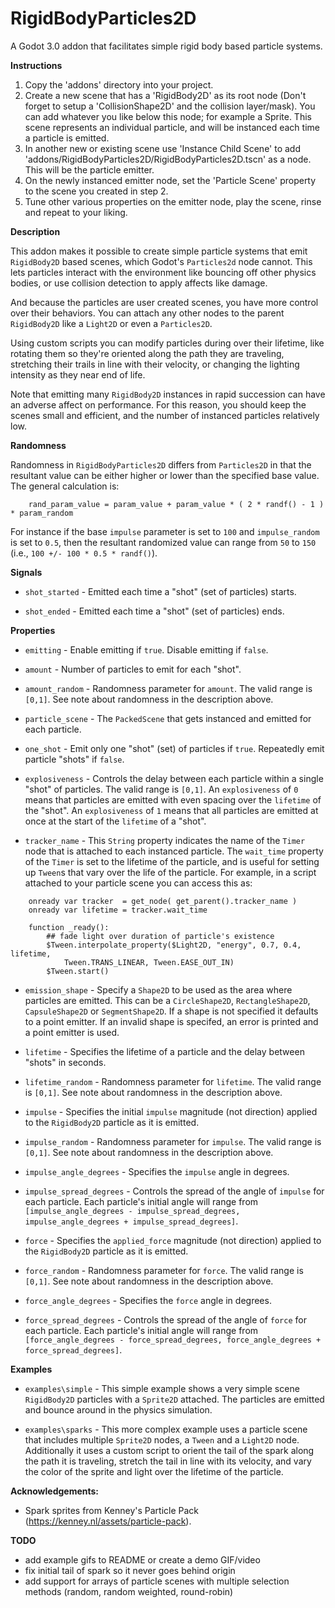 # RigidBodyParticles2D

A Godot 3.0 addon that facilitates simple rigid body based particle systems.

**Instructions**

1. Copy the 'addons' directory into your project.
2. Create a new scene that has a 'RigidBody2D' as its root node (Don't forget to setup a 'CollisionShape2D' and the collision layer/mask). You can add whatever you like below this node; for example a Sprite. This scene represents an individual particle, and will be instanced each time a particle is emitted.
3. In another new or existing scene use 'Instance Child Scene' to add 'addons/RigidBodyParticles2D/RigidBodyParticles2D.tscn' as a node. This will be the particle emitter.
4. On the newly instanced emitter node, set the 'Particle Scene' property to the scene you created in step 2.
5. Tune other various properties on the emitter node, play the scene, rinse and repeat to your liking.

**Description**

This addon makes it possible to create simple particle systems that emit `RigidBody2D` based scenes, which Godot's `Particles2d` node cannot. This lets particles interact with the environment like bouncing off other physics bodies, or use collision detection to apply affects like damage.

And because the particles are user created scenes, you have more control over their behaviors. You can attach any other nodes to the parent `RigidBody2D` like a `Light2D` or even a `Particles2D`.

Using custom scripts you can modify particles during over their lifetime, like rotating them so they're oriented along the path they are traveling, stretching their trails in line with their velocity, or changing the lighting intensity as they near end of life.

Note that emitting many `RigidBody2D` instances in rapid succession can have an adverse affect on performance. For this reason, you should keep the scenes small and efficient, and the number of instanced particles relatively low.

**Randomness**

Randomness in `RigidBodyParticles2D` differs from `Particles2D` in that the resultant value can be either higher or lower than the specified base value. The general calculation is:

````
    rand_param_value = param_value + param_value * ( 2 * randf() - 1 ) * param_random
````

For instance if the base `impulse` parameter is set to `100` and `impulse_random` is set to `0.5`, then the resultant randomized value can range from `50` to `150` (i.e., `100 +/- 100 * 0.5 * randf()`).

**Signals**

 * `shot_started` - Emitted each time a "shot" (set of particles) starts.

 * `shot_ended` - Emitted each time a "shot" (set of particles) ends.

**Properties**

 * `emitting` - Enable emitting if `true`. Disable emitting if `false`.

 * `amount` - Number of particles to emit for each "shot".

 * `amount_random` - Randomness parameter for `amount`. The valid range is `[0,1]`. See note about randomness in the description above.

 * `particle_scene` - The `PackedScene` that gets instanced and emitted for each particle.

 * `one_shot` - Emit only one "shot" (set) of particles if `true`. Repeatedly emit particle "shots" if `false`.

 * `explosiveness` - Controls the delay between each particle within a single "shot" of particles.  The valid range is `[0,1]`. An `explosiveness` of `0` means that particles are emitted with even spacing over the `lifetime` of the "shot". An `explosiveness` of `1` means that all particles are emitted at once at the start of the `lifetime` of a "shot".

 * `tracker_name` - This `String` property indicates the name of the `Timer` node that is attached to each instanced particle. The `wait_time` property of the `Timer` is set to the lifetime of the particle, and is useful for setting up `Tween`s that vary over the life of the particle. For example, in a script attached to your particle scene you can access this as:

````
    onready var tracker  = get_node( get_parent().tracker_name )
    onready var lifetime = tracker.wait_time

    function _ready():
    	## fade light over duration of particle's existence
    	$Tween.interpolate_property($Light2D, "energy", 0.7, 0.4, lifetime,
    		Tween.TRANS_LINEAR, Tween.EASE_OUT_IN)
    	$Tween.start()
````

 * `emission_shape` - Specify a `Shape2D` to be used as the area where particles are emitted. This can be a `CircleShape2D`, `RectangleShape2D`, `CapsuleShape2D` or `SegmentShape2D`. If a shape is not specified it defaults to a point emitter. If an invalid shape is specifed, an error is printed and a point emitter is used.

 * `lifetime` - Specifies the lifetime of a particle and the delay between "shots" in seconds.

 * `lifetime_random` - Randomness parameter for `lifetime`. The valid range is `[0,1]`. See note about randomness in the description above.

 * `impulse` - Specifies the initial `impulse` magnitude (not direction) applied to the `RigidBody2D` particle as it is emitted.

 * `impulse_random` - Randomness parameter for `impulse`. The valid range is `[0,1]`. See note about randomness in the description above.

 * `impulse_angle_degrees` - Specifies the `impulse` angle in degrees.

 * `impulse_spread_degrees` - Controls the spread of the angle of `impulse` for each particle. Each particle's initial angle will range from `[impulse_angle_degrees - impulse_spread_degrees, impulse_angle_degrees + impulse_spread_degrees]`.

 * `force` - Specifies the `applied_force` magnitude (not direction) applied to the `RigidBody2D` particle as it is emitted.

 * `force_random` - Randomness parameter for `force`. The valid range is `[0,1]`. See note about randomness in the description above.

 * `force_angle_degrees` - Specifies the `force` angle in degrees.

 * `force_spread_degrees` - Controls the spread of the angle of `force` for each particle. Each particle's initial angle will range from `[force_angle_degrees - force_spread_degrees, force_angle_degrees + force_spread_degrees]`.

**Examples**

 * `examples\simple` - This simple example shows a very simple scene `RigidBody2D` particles with a `Sprite2D` attached. The particles are emitted and bounce around in the physics simulation.

 * `examples\sparks` - This more complex example uses a particle scene that includes multiple `Sprite2D` nodes, a `Tween` and a `Light2D` node. Additionally it uses a custom script to orient the tail of the spark along the path it is traveling, stretch the tail in line with its velocity, and vary the color of the sprite and light over the lifetime of the particle.

**Acknowledgements:**

 * Spark sprites from Kenney's Particle Pack (https://kenney.nl/assets/particle-pack).

**TODO**

* add example gifs to README or create a demo GIF/video
* fix initial tail of spark so it never goes behind origin
* add support for arrays of particle scenes with multiple selection methods (random, random weighted, round-robin)
